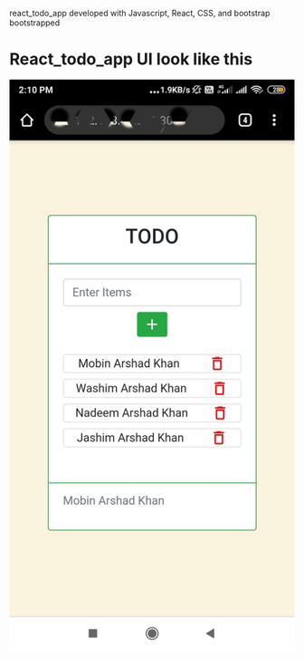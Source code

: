 react_todo_app developed with  Javascript, React, CSS, and bootstrap bootstrapped 
# React_todo_app UI look like this
![UI OF TODO APP](https://github.com/MobinArshadKhan/react_todo_app/blob/master/src/app/IMG_20200913_141111.jpg)
